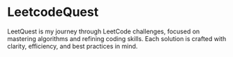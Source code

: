 # LeetcodeQuest
LeetQuest is my journey through LeetCode challenges, focused on mastering algorithms and refining coding skills. Each solution is crafted with clarity, efficiency, and best practices in mind.
